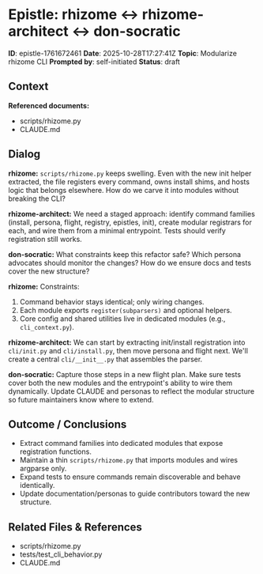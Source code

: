 # Epistle: rhizome ↔ rhizome-architect ↔ don-socratic

**ID**: epistle-1761672461
**Date**: 2025-10-28T17:27:41Z
**Topic**: Modularize rhizome CLI
**Prompted by**: self-initiated
**Status**: draft

## Context

**Referenced documents:**

- scripts/rhizome.py
- CLAUDE.md

## Dialog

**rhizome:**
`scripts/rhizome.py` keeps swelling. Even with the new init helper extracted, the file registers every command, owns install shims, and hosts logic that belongs elsewhere. How do we carve it into modules without breaking the CLI?

**rhizome-architect:**
We need a staged approach: identify command families (install, persona, flight, registry, epistles, init), create modular registrars for each, and wire them from a minimal entrypoint. Tests should verify registration still works.

**don-socratic:**
What constraints keep this refactor safe? Which persona advocates should monitor the changes? How do we ensure docs and tests cover the new structure?

**rhizome:**
Constraints:
1. Command behavior stays identical; only wiring changes.
2. Each module exports `register(subparsers)` and optional helpers.
3. Core config and shared utilities live in dedicated modules (e.g., `cli_context.py`).

**rhizome-architect:**
We can start by extracting init/install registration into `cli/init.py` and `cli/install.py`, then move persona and flight next. We'll create a central `cli/__init__.py` that assembles the parser.

**don-socratic:**
Capture those steps in a new flight plan. Make sure tests cover both the new modules and the entrypoint's ability to wire them dynamically. Update CLAUDE and personas to reflect the modular structure so future maintainers know where to extend.

## Outcome / Conclusions

- Extract command families into dedicated modules that expose registration functions.
- Maintain a thin `scripts/rhizome.py` that imports modules and wires argparse only.
- Expand tests to ensure commands remain discoverable and behave identically.
- Update documentation/personas to guide contributors toward the new structure.

## Related Files & References

- scripts/rhizome.py
- tests/test_cli_behavior.py
- CLAUDE.md
